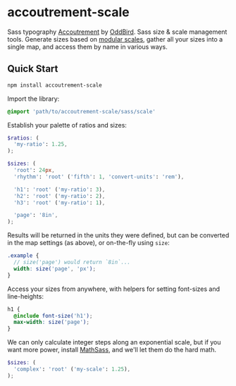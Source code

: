 accoutrement-scale
==================

Sass typography [Accoutrement][accoutrement]
by [OddBird][oddbird].
Sass size & scale management tools.
Generate sizes based on [modular scales][ms],
gather all your sizes into a single map,
and access them by name in various ways.

[accoutrement]: http://oddbird.net/accoutrement/
[oddbird]: http://oddbird.net/
[ms]: http://www.modularscale.com/


Quick Start
-----------

```bash
npm install accoutrement-scale
```

Import the library:

```scss
@import 'path/to/accoutrement-scale/sass/scale'
```

Establish your palette of ratios and sizes:

```scss
$ratios: (
  'my-ratio': 1.25,
);

$sizes: (
  'root': 24px,
  'rhythm': 'root' ('fifth': 1, 'convert-units': 'rem'),

  'h1': 'root' ('my-ratio': 3),
  'h2': 'root' ('my-ratio': 2),
  'h3': 'root' ('my-ratio': 1),

  'page': '8in',
);
```

Results will be returned in the units they were defined,
but can be converted in the map settings (as above),
or on-the-fly using `size`:

```scss
.example {
  // size('page') would return `8in`...
  width: size('page', 'px');
}
```

Access your sizes from anywhere,
with helpers for setting font-sizes and line-heights:

```scss
h1 {
  @include font-size('h1');
  max-width: size('page');
}
```

We can only calculate integer steps along an exponential scale,
but if you want more power,
install [MathSass][mathsass],
and we'll let them do the hard math.

```scss
$sizes: (
  'complex': 'root' ('my-scale': 1.25),
);
```

[mathsass]: https://github.com/terkel/mathsass
